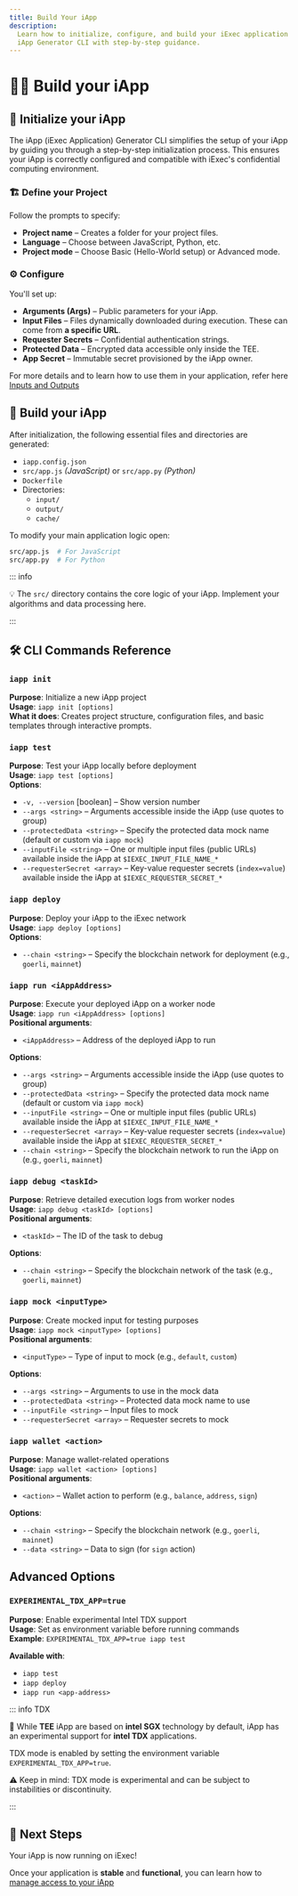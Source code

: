 ```yaml
---
title: Build Your iApp
description:
  Learn how to initialize, configure, and build your iExec application using the
  iApp Generator CLI with step-by-step guidance.
---
```


# 🧑‍🏭 Build your iApp

## 🧰 Initialize your iApp

The iApp (iExec Application) Generator CLI simplifies the setup of your iApp by
guiding you through a step-by-step initialization process. This ensures your
iApp is correctly configured and compatible with iExec's confidential computing
environment.

### 🏗 Define your Project

<CLIDemo
  initialCommand="iapp init"
  asciiText="iApp"
  :steps="[
    {
      showAt: 2,
      completeAt: 4,
      question: 'What is your project name? (A folder with this name will be created)',
      answer: 'hello-world',
      showTyping: true,
      isComplete: false
    },
    {
      showAt: 4,
      completeAt: 6,
      question: 'Which language do you want to use?',
      answer: 'JavaScript',
      options: [
        { label: 'JavaScript', selected: true },
        { label: 'Python', selected: false }
      ],
      highlighted: false,
      isComplete: false
    },
    {
      showAt: 6,
      completeAt: 8,
      question: 'What kind of project do you want to init?',
      answer: 'Hello World',
      options: [
        { label: 'Hello World - iapp quick start', selected: true },
        { label: 'advanced', selected: false }
      ],
      highlighted: false,
      isComplete: false
    }
  ]"
  :completionStep="8"
  :completionMessage="'Generating your iApp...'"
  :completionItems="[
    '📁 Created hello-world/',
    '📄 Added package.json',
    '🐳 Added Dockerfile',
    '⚙️ Added iExec configuration'
  ]"
  :successMessage="'Your iApp is ready!'"
/>

Follow the prompts to specify:

- **Project name** – Creates a folder for your project files.
- **Language** – Choose between JavaScript, Python, etc.
- **Project mode** – Choose Basic (Hello-World setup) or Advanced mode.

### ⚙ Configure

You'll set up:

- **Arguments (Args)** – Public parameters for your iApp.
- **Input Files** – Files dynamically downloaded during execution. These can
  come from **a specific URL**.
- **Requester Secrets** – Confidential authentication strings.
- **Protected Data** – Encrypted data accessible only inside the TEE.
- **App Secret** – Immutable secret provisioned by the iApp owner.

For more details and to learn how to use them in your application, refer here
[Inputs and Outputs](/guides/build-iapp/inputs-and-outputs)

## 🚀 Build your iApp

After initialization, the following essential files and directories are
generated:

- `iapp.config.json`
- `src/app.js` _(JavaScript)_ or `src/app.py` _(Python)_
- `Dockerfile`
- Directories:
  - `input/`
  - `output/`
  - `cache/`

To modify your main application logic open:

```sh
src/app.js  # For JavaScript
src/app.py  # For Python
```

::: info

💡 The `src/` directory contains the core logic of your iApp. Implement your
algorithms and data processing here.

:::

## 🛠️ CLI Commands Reference

### `iapp init`

**Purpose**: Initialize a new iApp project  
**Usage**: `iapp init [options]`  
**What it does**: Creates project structure, configuration files, and basic
templates through interactive prompts.

### `iapp test`

**Purpose**: Test your iApp locally before deployment  
**Usage**: `iapp test [options]`  
**Options**:

- `-v, --version` [boolean] – Show version number
- `--args <string>` – Arguments accessible inside the iApp (use quotes to group)
- `--protectedData <string>` – Specify the protected data mock name (default or
  custom via `iapp mock`)
- `--inputFile <string>` – One or multiple input files (public URLs) available
  inside the iApp at `$IEXEC_INPUT_FILE_NAME_*`
- `--requesterSecret <array>` – Key-value requester secrets (`index=value`)
  available inside the iApp at `$IEXEC_REQUESTER_SECRET_*`

### `iapp deploy`

**Purpose**: Deploy your iApp to the iExec network  
**Usage**: `iapp deploy [options]`  
**Options**:

- `--chain <string>` – Specify the blockchain network for deployment (e.g.,
  `goerli`, `mainnet`)

### `iapp run <iAppAddress>`

**Purpose**: Execute your deployed iApp on a worker node  
**Usage**: `iapp run <iAppAddress> [options]`  
**Positional arguments**:

- `<iAppAddress>` – Address of the deployed iApp to run

**Options**:

- `--args <string>` – Arguments accessible inside the iApp (use quotes to group)
- `--protectedData <string>` – Specify the protected data mock name (default or
  custom via `iapp mock`)
- `--inputFile <string>` – One or multiple input files (public URLs) available
  inside the iApp at `$IEXEC_INPUT_FILE_NAME_*`
- `--requesterSecret <array>` – Key-value requester secrets (`index=value`)
  available inside the iApp at `$IEXEC_REQUESTER_SECRET_*`
- `--chain <string>` – Specify the blockchain network to run the iApp on (e.g.,
  `goerli`, `mainnet`)

### `iapp debug <taskId>`

**Purpose**: Retrieve detailed execution logs from worker nodes  
**Usage**: `iapp debug <taskId> [options]`  
**Positional arguments**:

- `<taskId>` – The ID of the task to debug

**Options**:

- `--chain <string>` – Specify the blockchain network of the task (e.g.,
  `goerli`, `mainnet`)

### `iapp mock <inputType>`

**Purpose**: Create mocked input for testing purposes  
**Usage**: `iapp mock <inputType> [options]`  
**Positional arguments**:

- `<inputType>` – Type of input to mock (e.g., `default`, `custom`)

**Options**:

- `--args <string>` – Arguments to use in the mock data
- `--protectedData <string>` – Protected data mock name to use
- `--inputFile <string>` – Input files to mock
- `--requesterSecret <array>` – Requester secrets to mock

### `iapp wallet <action>`

**Purpose**: Manage wallet-related operations  
**Usage**: `iapp wallet <action> [options]`  
**Positional arguments**:

- `<action>` – Wallet action to perform (e.g., `balance`, `address`, `sign`)

**Options**:

- `--chain <string>` – Specify the blockchain network (e.g., `goerli`,
  `mainnet`)
- `--data <string>` – Data to sign (for `sign` action)

## Advanced Options <ChainNotSupportedBadge />

### `EXPERIMENTAL_TDX_APP=true`

**Purpose**: Enable experimental Intel TDX support  
**Usage**: Set as environment variable before running commands  
**Example**: `EXPERIMENTAL_TDX_APP=true iapp test`

**Available with**:

- `iapp test`
- `iapp deploy`
- `iapp run <app-address>`

::: info TDX <ChainNotSupportedBadge />

🧪 While **TEE** iApp are based on **intel SGX** technology by default, iApp has
an experimental support for **intel TDX** applications.

TDX mode is enabled by setting the environment variable
`EXPERIMENTAL_TDX_APP=true`.

⚠️ Keep in mind: TDX mode is experimental and can be subject to instabilities or
discontinuity.

:::

## 🚀 Next Steps

Your iApp is now running on iExec!

Once your application is **stable** and **functional**, you can learn how to
[manage access to your iApp](/guides/build-iapp/manage-access)

<script setup>
import CLIDemo from '@/components/CLIDemo.vue';
import ChainNotSupportedBadge from '@/components/ChainNotSupportedBadge.vue'
</script>

